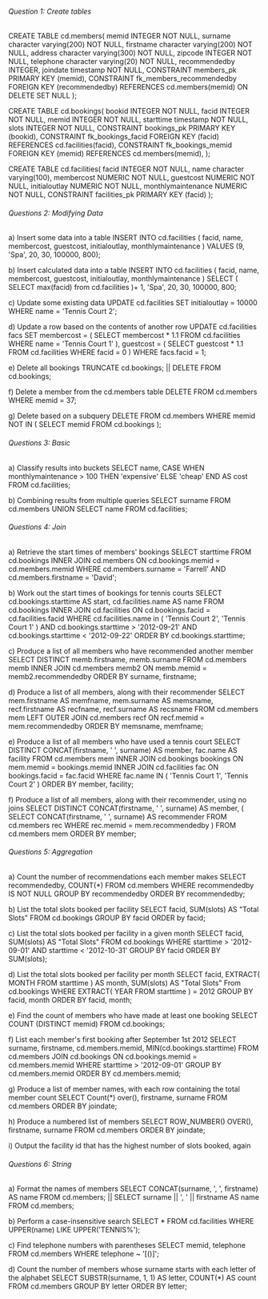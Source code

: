 ###### Question 1: Create tables
CREATE TABLE cd.members(
  memid INTEGER NOT NULL, 
  surname character varying(200) NOT NULL, 
  firstname character varying(200) NOT NULL, 
  address character varying(300) NOT NULL, 
  zipcode INTEGER NOT NULL, 
  telephone character varying(20) NOT NULL, 
  recommendedby INTEGER, 
  joindate timestamp NOT NULL, 
  CONSTRAINT members_pk PRIMARY KEY (memid), 
  CONSTRAINT fk_members_recommendedby FOREIGN KEY (recommendedby) 
      REFERENCES cd.members(memid) ON DELETE SET NULL
);

CREATE TABLE cd.bookings(
  bookid INTEGER NOT NULL, 
  facid INTEGER NOT NULL,
  memid INTEGER NOT NULL,
  starttime timestamp NOT NULL,
  slots INTEGER NOT NULL,
  CONSTRAINT bookings_pk PRIMARY KEY (bookid),
  CONSTRAINT fk_bookings_facid FOREIGN KEY (facid)
      REFERENCES cd.facilities(facid),
  CONSTRAINT fk_bookings_memid FOREIGN KEY (memid)
      REFERENCES cd.members(memid),
);

CREATE TABLE cd.facilities(
  facid INTEGER NOT NULL, 
  name character varying(100),
  membercost NUMERIC NOT NULL,
  guestcost NUMERIC NOT NULL,
  initialoutlay NUMERIC NOT NULL,
  monthlymaintenance NUMERIC NOT NULL,
  CONSTRAINT facilities_pk PRIMARY KEY (facid)
);



###### Questions 2: Modifying Data
a) Insert some data into a table
INSERT INTO cd.facilities (
  facid, name, membercost, guestcost, 
  initialoutlay, monthlymaintenance
) 
VALUES 
  (9, 'Spa', 20, 30, 100000, 800);
  
b) Insert calculated data into a table
INSERT INTO cd.facilities (
  facid, name, membercost, guestcost, 
  initialoutlay, monthlymaintenance
) 
SELECT 
  (
    SELECT 
      max(facid) 
    from 
      cd.facilities
  )+ 1, 
  'Spa', 
  20, 
  30, 
  100000, 
  800;
  
c) Update some existing data
UPDATE 
  cd.facilities 
SET 
  initialoutlay = 10000 
WHERE 
  name = 'Tennis Court 2';
  
d) Update a row based on the contents of another row
UPDATE 
  cd.facilities facs 
SET 
  membercost = (
    SELECT 
      membercost * 1.1 
    FROM 
      cd.facilities 
    WHERE 
      name = 'Tennis Court 1'
  ), 
  guestcost = (
    SELECT 
      guestcost * 1.1 
    FROM 
      cd.facilities 
    WHERE 
      facid = 0
  ) 
WHERE 
  facs.facid = 1;
  
e) Delete all bookings
TRUNCATE cd.bookings; || DELETE FROM cd.bookings;

f) Delete a member from the cd.members table
DELETE FROM 
  cd.members 
WHERE 
  memid = 37;
  
g) Delete based on a subquery
DELETE FROM 
  cd.members 
WHERE 
  memid NOT IN (
    SELECT 
      memid 
    FROM 
      cd.bookings
  );


###### Questions 3: Basic
a) Classify results into buckets
SELECT 
  name, 
  CASE WHEN monthlymaintenance > 100 THEN 'expensive' 
  ELSE 'cheap' 
  END AS cost 
FROM 
  cd.facilities;

b) Combining results from multiple queries
SELECT surname FROM cd.members
UNION
SELECT name FROM cd.facilities;



###### Questions 4: Join
a) Retrieve the start times of members' bookings
SELECT 
  starttime 
FROM 
  cd.bookings 
  INNER JOIN cd.members ON cd.bookings.memid = cd.members.memid 
WHERE 
  cd.members.surname = 'Farrell' 
  AND cd.members.firstname = 'David';
  
b) Work out the start times of bookings for tennis courts
SELECT 
  cd.bookings.starttime AS start, 
  cd.facilities.name AS name 
FROM 
  cd.bookings 
  INNER JOIN cd.facilities ON cd.bookings.facid = cd.facilities.facid 
WHERE 
  cd.facilities.name in (
    'Tennis Court 2', 'Tennis Court 1'
  ) 
  AND cd.bookings.starttime > '2012-09-21' 
  AND cd.bookings.starttime < '2012-09-22' 
ORDER BY 
  cd.bookings.starttime;
  
c) Produce a list of all members who have recommended another member
SELECT 
  DISTINCT memb.firstname, 
  memb.surname 
FROM 
  cd.members memb 
  INNER JOIN cd.members memb2 ON memb.memid = memb2.recommendedby 
ORDER BY 
  surname, 
  firstname;

d) Produce a list of all members, along with their recommender
SELECT 
  mem.firstname AS memfname, 
  mem.surname AS memsname, 
  recf.firstname AS recfname, 
  recf.surname AS recsname 
FROM 
  cd.members mem 
  LEFT OUTER JOIN cd.members recf ON recf.memid = mem.recommendedby 
ORDER BY 
  memsname, 
  memfname;

e) Produce a list of all members who have used a tennis court
SELECT 
  DISTINCT CONCAT(firstname, ' ', surname) AS member, 
  fac.name AS facility 
FROM 
  cd.members mem 
  INNER JOIN cd.bookings bookings ON mem.memid = bookings.memid 
  INNER JOIN cd.facilities fac ON bookings.facid = fac.facid 
WHERE 
  fac.name IN (
    'Tennis Court 1', 'Tennis Court 2'
  ) 
ORDER BY 
  member, 
  facility;

f) Produce a list of all members, along with their recommender, using no joins
SELECT 
  DISTINCT CONCAT(firstname, ' ', surname) AS member, 
  (
    SELECT 
      CONCAT(firstname, ' ', surname) AS recommender 
    FROM 
      cd.members rec 
    WHERE 
      rec.memid = mem.recommendedby
  ) 
FROM 
  cd.members mem 
ORDER BY 
  member;

###### Questions 5: Aggregation
a) Count the number of recommendations each member makes
SELECT 
  recommendedby, 
  COUNT(*) 
FROM 
  cd.members 
WHERE 
  recommendedby IS NOT NULL 
GROUP BY 
  recommendedby 
ORDER BY 
  recommendedby;

b) List the total slots booked per facility
SELECT 
  facid, 
  SUM(slots) AS "Total Slots" 
FROM 
  cd.bookings 
GROUP BY 
  facid 
ORDER by 
  facid;

c) List the total slots booked per facility in a given month
SELECT 
  facid, 
  SUM(slots) AS "Total Slots" 
FROM 
  cd.bookings 
WHERE 
  starttime > '2012-09-01' 
  AND starttime < '2012-10-31' 
GROUP BY 
  facid 
ORDER BY 
  SUM(slots);

d) List the total slots booked per facility per month
SELECT 
  facid, 
  EXTRACT(
    MONTH 
    FROM 
      starttime
  ) AS month, 
  SUM(slots) AS "Total Slots" 
From 
  cd.bookings 
WHERE 
  EXTRACT(
    YEAR 
    FROM 
      starttime
  ) = 2012 
GROUP BY 
  facid, 
  month 
ORDER BY 
  facid, 
  month;

e) Find the count of members who have made at least one booking
SELECT COUNT (DISTINCT memid) FROM cd.bookings;

f) List each member's first booking after September 1st 2012
SELECT 
  surname, 
  firstname, 
  cd.members.memid, 
  MIN(cd.bookings.starttime) 
FROM 
  cd.members 
  JOIN cd.bookings ON cd.bookings.memid = cd.members.memid 
WHERE 
  starttime > '2012-09-01' 
GROUP BY 
  cd.members.memid 
ORDER BY 
  cd.members.memid;

g) Produce a list of member names, with each row containing the total member count
SELECT 
  Count(*) over(), 
  firstname, 
  surname 
FROM 
  cd.members 
ORDER BY 
  joindate;

h) Produce a numbered list of members
SELECT 
  ROW_NUMBER() OVER(), 
  firstname, 
  surname 
FROM 
  cd.members 
ORDER BY 
  joindate;

i) Output the facility id that has the highest number of slots booked, again


###### Questions 6: String
a) Format the names of members
SELECT CONCAT(surname, ', ', firstname) AS name FROM cd.members; || SELECT surname || ', ' || firstname AS name FROM cd.members;

b) Perform a case-insensitive search
SELECT * FROM cd.facilities WHERE UPPER(name) LIKE UPPER('TENNIS%');

c) Find telephone numbers with parentheses
SELECT memid, telephone FROM cd.members WHERE telephone ~ '[()]'; 

d) Count the number of members whose surname starts with each letter of the alphabet
SELECT 
  SUBSTR(surname, 1, 1) AS letter, 
  COUNT(*) AS count 
FROM 
  cd.members 
GROUP BY 
  letter 
ORDER BY 
  letter;

